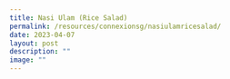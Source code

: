 ```yaml
---
title: Nasi Ulam (Rice Salad)
permalink: /resources/connexionsg/nasiulamricesalad/
date: 2023-04-07
layout: post
description: ""
image: ""
---
```

